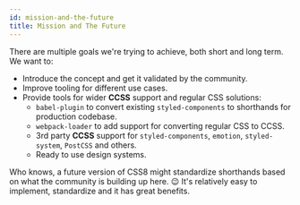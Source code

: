 ```yaml
---
id: mission-and-the-future
title: Mission and The Future
---
```


There are multiple goals we're trying to achieve, both short and long
term. We want to:

-   Introduce the concept and get it validated by the community.
-   Improve tooling for different use cases.
-   Provide tools for wider **CCSS** support and regular CSS solutions:
    -   `babel-plugin` to convert existing `styled-components` to shorthands for production codebase.
    -   `webpack-loader` to add support for converting regular CSS to CCSS.
    -   3rd party **CCSS** support for `styled-components`, `emotion`, `styled-system`, `PostCSS` and others.
    -   Ready to use design systems.

Who knows, a future version of CSS8 might standardize shorthands based on
what the community is building up here. 😉 It's relatively easy to implement,
standardize and it has great benefits.
